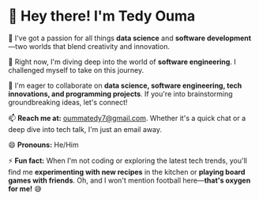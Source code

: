 # 👋 Hey there! I'm Tedy Ouma  

👀 I've got a passion for all things **data science** and **software development**—two worlds that blend creativity and innovation.  

🌱 Right now, I'm diving deep into the world of **software engineering**. I challenged myself to take on this journey.  

💞️ I'm eager to collaborate on **data science, software engineering, tech innovations, and programming projects**. If you're into brainstorming groundbreaking ideas, let's connect!  

📫 **Reach me at:** oummatedy7@gmail.com. Whether it's a quick chat or a deep dive into tech talk, I'm just an email away.  

😄 **Pronouns:** He/Him  

⚡ **Fun fact:** When I'm not coding or exploring the latest tech trends, you'll find me **experimenting with new recipes** in the kitchen or **playing board games with friends**. Oh, and I won't mention football here—**that's oxygen for me!** 😅 
